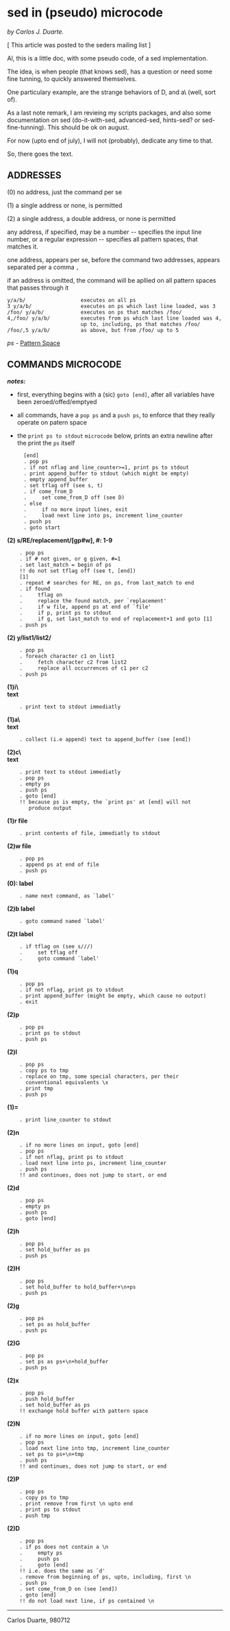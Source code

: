 # sed in (pseudo) microcode

*by Carlos J. Duarte.*

[ This article was posted to the seders mailing list ]

Al, this is a little doc, with some pseudo code, of a sed implementation.

The idea, is when people (that knows sed), has a question or need some fine tunning, to quickly answered themselves.

One particulary example, are the strange behaviors of D, and a\ (well, sort of). 

As a last note remark, I am revieing my scripts packages, and also some documentation on sed (do-it-with-sed, advanced-sed, hints-sed? or sed-fine-tunning). This should be ok on august. 

For now (upto end of july), I will not (probably), dedicate any time to that.

So, there goes the text.

## ADDRESSES

(0) no address, just the command per se

(1) a single address or none, is permitted

(2) a single address, a double address, or none is permitted

any address, if specified, may be a number -- specifies the input line number, or a regular expression -- specifies all pattern spaces, that matches it.

one address, appears per se, before the command two addresses, appears separated per a comma `,`

if an address is omitted, the command will be apllied on all pattern spaces that passes through it

```
y/a/b/                  executes on all ps
3 y/a/b/                executes on ps which last line loaded, was 3
/foo/ y/a/b/            executes on ps that matches /foo/
4,/foo/ y/a/b/          executes from ps which last line loaded was 4,
                        up to, including, ps that matches /foo/
/foo/,5 y/a/b/          as above, but from /foo/ up to 5
```
*ps* - [Pattern Space](pattern-space-and-hold-space.md)

## COMMANDS MICROCODE

***notes:***
- first, everything begins with a (sic) `goto [end]`, after
  all variables have been zeroed/offed/emptyed

- all commands, have a `pop ps` and a `push ps`, to enforce that
  they really operate on patern space

- the `print ps to stdout` `microcode` below, prints an extra newline
  after the print the `ps` itself

        [end]
        . pop ps
        . if not nflag and line_counter>=1, print ps to stdout
        . print append_buffer to stdout (which might be empty)
        . empty append_buffer
        . set tflag off (see s, t)
        . if come_from_D
        .     set come_from_D off (see D)
        . else
        .     if no more input lines, exit
        .     load next line into ps, increment line_counter
        . push ps
        . goto start

**(2) s/RE/replacement/[gp#w], #: 1-9**

        . pop ps
        . if # not given, or g given, #=1
        . set last_match = begin of ps
        !! do not set tflag off (see t, [end])
        [1]
        . repeat # searches for RE, on ps, from last_match to end
        . if found
        .     tflag on
        .     replace the found match, per `replacement'
        .     if w file, append ps at end of `file'
        .     if p, print ps to stdout
        .     if g, set last_match to end of replacement+1 and goto [1]
        . push ps


**(2) y/list1/list2/**

        . pop ps
        . foreach character c1 on list1
        .     fetch character c2 from list2
        .     replace all occurrences of c1 per c2
        . push ps

**(1)i\\<br/>
text**

        . print text to stdout immediatly


**(1)a\\<br/>
text**

        . collect (i.e append) text to append_buffer (see [end])

**(2)c\\<br/>
text**

        . print text to stdout immediatly
        . pop ps
        . empty ps
        . push ps
        . goto [end]
        !! because ps is empty, the `print ps' at [end] will not
           produce output

**(1)r file**

        . print contents of file, immediatly to stdout

**(2)w file**

        . pop ps
        . append ps at end of file
        . push ps


**(0): label**

        . name next command, as `label'

**(2)b label**

        . goto command named `label'

**(2)t label**

        . if tflag on (see s///)
        .     set tflag off
        .     goto command `label'

**(1)q**

        . pop ps
        . if not nflag, print ps to stdout
        . print append_buffer (might be empty, which cause no output)
        . exit

**(2)p**

        . pop ps
        . print ps to stdout
        . push ps

**(2)l**

        . pop ps
        . copy ps to tmp
        . replace on tmp, some special characters, per their
          conventional equivalents \x
        . print tmp
        . push ps

**(1)=**

        . print line_counter to stdout

**(2)n**

        . if no more lines on input, goto [end]
        . pop ps
        . if not nflag, print ps to stdout
        . load next line into ps, increment line_counter
        . push ps
        !! and continues, does not jump to start, or end

**(2)d**

        . pop ps
        . empty ps
        . push ps
        . goto [end]

**(2)h**

        . pop ps
        . set hold_buffer as ps
        . push ps

**(2)H**

        . pop ps
        . set hold_buffer to hold_buffer+\n+ps
        . push ps

**(2)g**

        . pop ps
        . set ps as hold_buffer
        . push ps

**(2)G**

        . pop ps
        . set ps as ps+\n+hold_buffer
        . push ps

**(2)x**

        . pop ps
        . push hold_buffer
        . set hold_buffer as ps
        !! exchange hold buffer with pattern space

**(2)N**

        . if no more lines on input, goto [end]
        . pop ps
        . load next line into tmp, increment line_counter
        . set ps to ps+\n+tmp
        . push ps
        !! and continues, does not jump to start, or end

**(2)P**

        . pop ps
        . copy ps to tmp
        . print remove from first \n upto end
        . print ps to stdout
        . push tmp

**(2)D**

        . pop ps
        . if ps does not contain a \n
        .     empty ps
        .     push ps
        .     goto [end]
        !! i.e. does the same as `d'
        . remove from beginning of ps, upto, including, first \n
        . push ps
        . set come_from_D on (see [end])
        . goto [end]
        !! do not load next line, if ps contained \n


---
Carlos Duarte, 980712
